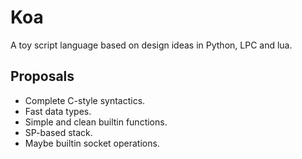 # Koa
A toy script language based on design ideas in Python, LPC and lua.
## Proposals
- Complete C-style syntactics.
- Fast data types.
- Simple and clean builtin functions.
- SP-based stack.
- Maybe builtin socket operations.
